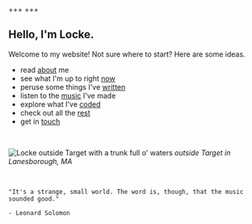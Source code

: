 +++
+++

## Hello, I'm Locke.

Welcome to my website! Not sure where to start? Here are some ideas.
- read [about](/about) me
- see what I'm up to right [now](/now)
- peruse some things I've [written](/writing)
- listen to the [music](/music) I've made
- explore what I've [coded](/programming)
- check out all the [rest](/misc)
- get in [touch](/contact)

<br>

![Locke outside Target with a trunk full o' waters](/outside-target.jpg)
*outside Target in Lanesborough, MA*

<br>

    "It's a strange, small world. The word is, though, that the music sounded good." 
    
    - Leonard Solomon
    